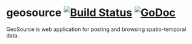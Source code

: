 # geosource [![Build Status](https://travis-ci.org/joshheinrichs/geosource.svg?branch=master)](https://travis-ci.org/joshheinrichs/geosource) [![GoDoc](https://godoc.org/github.com/joshheinrichs/geosource/server?status.svg)](https://godoc.org/github.com/joshheinrichs/geosource/server)

GeoSource is web application for posting and browsing spatio-temporal data.
